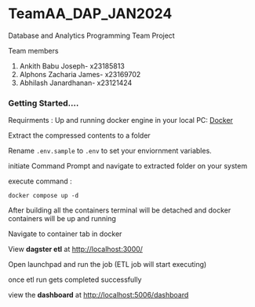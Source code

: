 # TeamAA_DAP_JAN2024
Database and Analytics Programming Team Project 

Team members
1. Ankith Babu Joseph- x23185813
2. Alphons Zacharia James- x23169702
3. Abhilash Janardhanan- x23121424



### Getting Started....

Requirments :
Up and running docker engine in your local PC: [Docker](https://www.docker.com/products/docker-desktop/)

Extract the compressed contents to a folder 

Rename ```.env.sample```  to ```.env``` to set your enviornment variables.

initiate Command Prompt and navigate to  extracted folder  on your system

execute  command :    

```docker compose up -d```

After building all the containers terminal will be detached and docker containers will be up and running

Navigate to container tab in docker 

View **dagster etl** at  [http://localhost:3000/](http://localhost:3000/)

Open launchpad and run the job (ETL job will start executing)

once etl run gets completed successfully 

view the **dashboard** at [http://localhost:5006/dashboard](http://localhost:5006/dashboard) 

